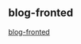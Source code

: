 ## blog-fronted

<a href="https://github.com/koreanstudent/reactstudy/tree/master/blog-frontend">blog-fronted </a>